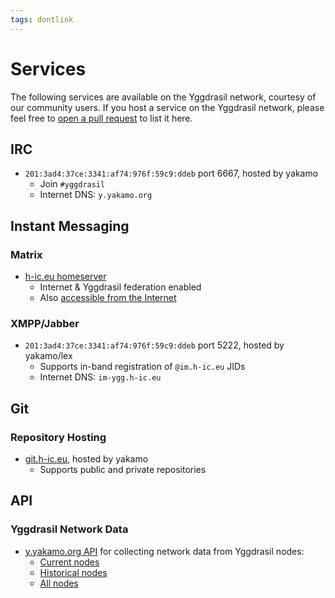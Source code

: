 ```yaml
---
tags: dontlink
---
```


# Services

The following services are available on the Yggdrasil network, courtesy of our community users. If you host a service on the Yggdrasil network, please feel free to [open a pull request](https://github.com/yggdrasil-network/yggdrasil-network.github.io/edit/master/services.md) to list it here.

## IRC

- `201:3ad4:37ce:3341:af74:976f:59c9:ddeb` port 6667, hosted by yakamo
  - Join `#yggdrasil`
  - Internet DNS: `y.yakamo.org`

## Instant Messaging

### Matrix

- [h-ic.eu homeserver](http://ygg.h-ic.eu/_matrix/client/#/login)
  - Internet & Yggdrasil federation enabled
  - Also [accessible from the Internet](https://h-ic.eu)

### XMPP/Jabber

- `201:3ad4:37ce:3341:af74:976f:59c9:ddeb` port 5222, hosted by yakamo/lex
  - Supports in-band registration of `@im.h-ic.eu` JIDs
  - Internet DNS: `im-ygg.h-ic.eu`

## Git

### Repository Hosting

- [git.h-ic.eu](http://git.h-ic.eu), hosted by yakamo
  - Supports public and private repositories

## API

### Yggdrasil Network Data

- [y.yakamo.org API](http://y.yakamo.org/#api) for collecting network data from Yggdrasil nodes:
  - [Current nodes](http://[201:3ad4:37ce:3341:af74:976f:59c9:ddeb]:3000/current)
  - [Historical nodes](http://[201:3ad4:37ce:3341:af74:976f:59c9:ddeb]:3000/old)
  - [All nodes](http://[201:3ad4:37ce:3341:af74:976f:59c9:ddeb]:3000/all)
